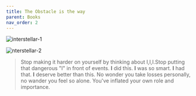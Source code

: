 ```yaml
---
title: The Obstacle is the way
parent: Books
nav_order: 2
---
```


![interstellar-1](https://deepbytesblog.s3.bitiful.net/INTERSTELLAR-1.jpg?X-Amz-Algorithm=AWS4-HMAC-SHA256&X-Amz-Credential=8cVlg8fzIMl1SWkrf4fBsXu1%2F20240827%2F%2Fs3%2Faws4_request&X-Amz-Date=20240827T143120Z&X-Amz-Expires=3600&X-Amz-SignedHeaders=host&no-wait=on&x-id=GetObject&X-Amz-Signature=965119a8054c994114bbe238e03795c86eae8c694929bc277b22c88380f1ee15 "This is a excellent science fiction novel.")

![nterstellar-2](https://deepbytesblog.s3.bitiful.net/INTERSTELLAR-2.jpg?X-Amz-Algorithm=AWS4-HMAC-SHA256&X-Amz-Credential=8cVlg8fzIMl1SWkrf4fBsXu1%2F20240827%2F%2Fs3%2Faws4_request&X-Amz-Date=20240827T143227Z&X-Amz-Expires=3600&X-Amz-SignedHeaders=host&no-wait=on&x-id=GetObject&X-Amz-Signature=0bc1421348cf8ded0b99b9f3e7409eb44e94d3723790ff1ca193e290a3e3ed4a "I buy this book in TaiWan's Eslite Bookstore 2019")

> Stop making it harder on yourself by thinking about I,I,I.Stop putting that dangerous "I" in front of events. **I** did this. **I** was so smart. **I** had that. **I** deserve better than this. No wonder you take losses personally, no wander you feel so alone. You've inflated your own role and importance.

